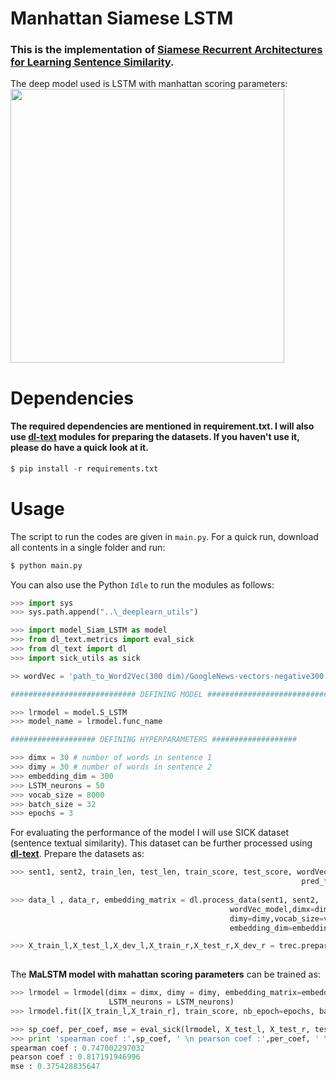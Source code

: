 # Manhattan Siamese LSTM
### This is the implementation of [Siamese Recurrent Architectures for Learning Sentence Similarity](http://www.mit.edu/~jonasm/info/MuellerThyagarajan_AAAI16.pdf). 
The deep model used is LSTM with manhattan scoring parameters:
<img src="https://github.com/GauravBh1010tt/DeepLearn/blob/master/MaLSTM%20(Siamese)/malstm.JPG" width="438">

# Dependencies
#### The required dependencies are mentioned in requirement.txt. I will also use **[dl-text](https://github.com/GauravBh1010tt/DL-text)** modules for preparing the datasets. If you haven't use it, please do have a quick look at it. 

```python
$ pip install -r requirements.txt
```

# Usage
The script to run the codes are given in ```main.py```. For a quick run, download all contents in a single folder and run:
```python
$ python main.py
```
You can also use the Python ```Idle``` to run the modules as follows:
```python
>>> import sys
>>> sys.path.append("..\_deeplearn_utils")

>>> import model_Siam_LSTM as model
>>> from dl_text.metrics import eval_sick
>>> from dl_text import dl
>>> import sick_utils as sick

>> wordVec = 'path_to_Word2Vec(300 dim)/GoogleNews-vectors-negative300.bin.gz'

############################ DEFINING MODEL ############################

>>> lrmodel = model.S_LSTM
>>> model_name = lrmodel.func_name

################### DEFINING HYPERPARAMETERS ###################

>>> dimx = 30 # number of words in sentence 1
>>> dimy = 30 # number of words in sentence 2 
>>> embedding_dim = 300
>>> LSTM_neurons = 50
>>> vocab_size = 8000
>>> batch_size = 32
>>> epochs = 3
```
For evaluating the performance of the model I will use SICK dataset (sentence textual similarity). This dataset can be further processed using **[dl-text](https://github.com/GauravBh1010tt/DL-text)**. Prepare the datasets as:

```python
>>> sent1, sent2, train_len, test_len, train_score, test_score, wordVec_model,\
                                                                 pred_fname = sick.load_sick(model_name, wordVec)
            
>>> data_l , data_r, embedding_matrix = dl.process_data(sent1, sent2,
                                                 wordVec_model,dimx=dimx,
                                                 dimy=dimy,vocab_size=vocab_size,
                                                 embedding_dim=embedding_dim)

>>> X_train_l,X_test_l,X_dev_l,X_train_r,X_test_r,X_dev_r = trec.prepare_train_test(data_l,data_r,
                                                                           train_len,test_len)
```

The **MaLSTM model with mahattan scoring parameters** can be trained as:
```python
>>> lrmodel = lrmodel(dimx = dimx, dimy = dimy, embedding_matrix=embedding_matrix, 
                      LSTM_neurons = LSTM_neurons)
>>> lrmodel.fit([X_train_l,X_train_r], train_score, nb_epoch=epochs, batch_size=batch_size, verbose=2)

>>> sp_coef, per_coef, mse = eval_sick(lrmodel, X_test_l, X_test_r, test_score)
>>> print 'spearman coef :',sp_coef, ' \n pearson coef :',per_coef, ' \n mse :',mse
spearman coef : 0.747002297032
pearson coef : 0.817191946996
mse : 0.375428835647
```
